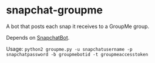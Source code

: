 # snapchat-groupme
A bot that posts each snap it receives to a GroupMe group.

Depends on [SnapchatBot](https://github.com/agermanidis/SnapchatBot). 

Usage: <code>python2 groupme.py -u snapchatusername -p snapchatpassword -b groupmebotid -t groupmeaccesstoken</code>
